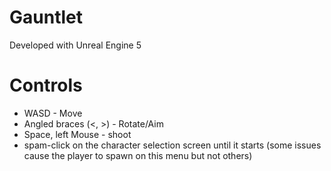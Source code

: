 # Gauntlet

Developed with Unreal Engine 5

# Controls

- WASD - Move
- Angled braces (<, >) - Rotate/Aim
- Space, left Mouse - shoot
- spam-click on the character selection screen until it starts (some issues cause
  the player to spawn on this menu but not others)